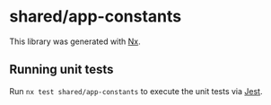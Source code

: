 # shared/app-constants

This library was generated with [Nx](https://nx.dev).

## Running unit tests

Run `nx test shared/app-constants` to execute the unit tests via [Jest](https://jestjs.io).
